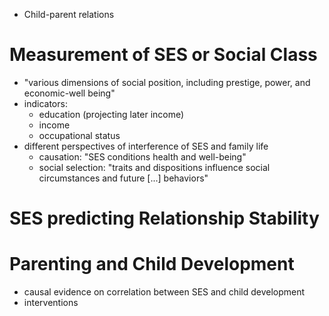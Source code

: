 - Child-parent relations

# Measurement of SES or Social Class
- "various dimensions of social position, including prestige, power, and economic-well being"
- indicators:
    - education (projecting later income)
    - income
    - occupational status
- different perspectives of interference of SES and family life
    - causation: "SES conditions health and well-being"
    - social selection: "traits and dispositions influence social circumstances and future [...] behaviors"

# SES predicting Relationship Stability

# Parenting and Child Development
- causal evidence on correlation between SES and child development
- interventions